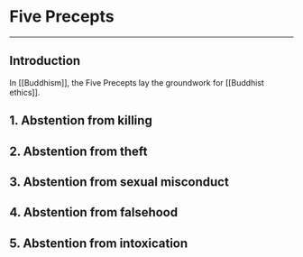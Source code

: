 # Five Precepts


---
## Introduction
In [[Buddhism]], the Five Precepts lay the groundwork for [[Buddhist ethics]]. 

## 1. Abstention from killing

## 2. Abstention from theft

## 3. Abstention from sexual misconduct

## 4. Abstention from falsehood

## 5. Abstention from intoxication